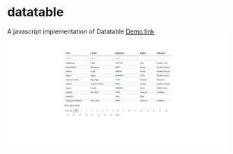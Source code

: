 # datatable
A javascript implementation of Datatable
[Demo link](https://vishal21st.github.io/datatable/)
![Screenshot](Document.png)
